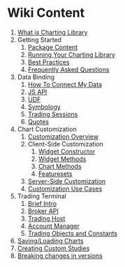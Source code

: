 # Wiki Content

1. [What is Charting Library](wiki/charting_library/Home.md)
1. Getting Started
    1. [Package Content](wiki/charting_library/Package-Content.md)
    1. [Running Your Charting Library](wiki/charting_library/Running-Your-Charting-Library.md)
    1. [Best Practices](wiki/charting_library/Best-Practices.md)
    1. [Frequently Asked Questions](wiki/charting_library/Frequently-Asked-Questions.md)
1. Data Binding
    1. [How To Connect My Data](wiki/charting_library/How-To-Connect-My-Data.md)
    1. [JS API](wiki/charting_library/JS-Api.md)
    1. [UDF](wiki/charting_library/UDF.md)
    1. [Symbology](wiki/charting_library/Symbology.md)
    1. [Trading Sessions](wiki/charting_library/Trading-Sessions.md)
    1. [Quotes](wiki/charting_library/Quotes.md)
1. Chart Customization
    1. [Customization Overview](wiki/charting_library/Customization-Overview.md)
    1. Client-Side Customization
        1. [Widget Constructor](wiki/charting_library/Widget-Constructor.md)
        1. [Widget Methods](wiki/charting_library/Widget-Methods.md)
        1. [Chart Methods](wiki/charting_library/Chart-Methods.md)
        1. [Featuresets](wiki/charting_library/Featuresets.md)
    1. [Server-Side Customization](wiki/charting_library/Customization-Overview#customization-done-through-data-stream.md)
    1. [Customization Use Cases](wiki/charting_library/Customization-Use-Cases.md)
1. Trading Terminal
    1. [Brief Intro](wiki/charting_library/Trading-Terminal.md)
    1. [Broker API](wiki/charting_library/Broker-API.md)
    1. [Trading Host](wiki/charting_library/Trading-Host.md)
    1. [Account Manager](wiki/charting_library/Account-Manager.md)
    1. [Trading Objects and Constants](wiki/charting_library/Trading-Objects-and-Constants.md)
1. [Saving/Loading Charts](wiki/charting_library/Saving-and-Loading-Charts.md)
1. [Creating Custom Studies](wiki/charting_library/Creating-Custom-Studies.md)
1. [Breaking changes in versions](wiki/charting_library/Breaking-Changes.md)
